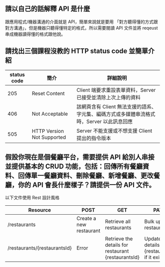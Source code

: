 ## 請以自己的話解釋 API 是什麼

跟應用程式/機器溝通的介面就是 API，簡單來說就是要用 「對方聽得懂的方式跟對方溝通」，但是機器只聽得懂特定的格式，所以需要閱讀 API 文件並將 reqeust 串成機器讀得懂的格式跟他說。

## 請找出三個課程沒教的 HTTP status code 並簡單介紹

| status code | 簡介                       | 詳細說明                                                                               |
|-------------|----------------------------|------------------------------------------------------------------------------------|
| 205         | Reset Content              | Client 端要求重設表單資料，Server 已接受並清除上次上傳的資料                            |
| 406         | Not Acceptable             | 該網頁含有 Client 無法支援的語系、字元集、編碼方式或多媒體串流格式時，Server 以此訊息回應 |
| 505         | HTTP Version Not Supported | Server 不能支援或不想支援 Client 提出的指令版本                                        |

## 假設你現在是個餐廳平台，需要提供 API 給別人串接並提供基本的 CRUD 功能，包括：回傳所有餐廳資料、回傳單一餐廳資料、刪除餐廳、新增餐廳、更改餐廳，你的 API 會長什麼樣子？請提供一份 API 文件。

以下文件使用 Rest 設計風格

| Resource                     | POST                  | GET                                               | PATCH         | DELETE                                           |                                 |
|------------------------------|-----------------------|---------------------------------------------------|-------------|--------------------------------------------------|---------------------------------|
| /restaurants                 | Create a new restaurant | Retrieve all restaurants                          | Bulk update of restaurants         | Remove all restaurants          |
| /restaurants/{restaurantsId} | Error                 | Retrieve the details for restaurant {restaurantsId} | Update the the details for {restaurantsId} if it exists | Remove restaurant {restaurantsId} |
